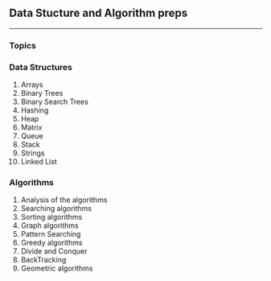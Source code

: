 ## Data Stucture and Algorithm preps
--------------------------------------

### Topics

### Data Structures
1. Arrays
2. Binary Trees
3. Binary Search Trees
4. Hashing
5. Heap
6. Matrix
7. Queue
8. Stack
9. Strings
10. Linked List


### Algorithms
1. Analysis of the algorithms
2. Searching algorithms
3. Sorting algorithms
4. Graph algorithms
5. Pattern Searching
6. Greedy algorithms
7. Divide and Conquer
8. BackTracking
9. Geometric algorithms